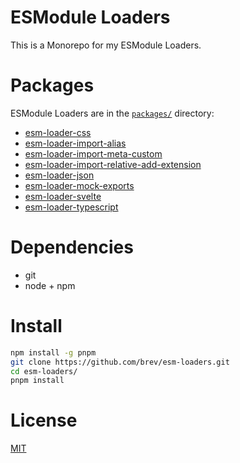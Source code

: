 # ESModule Loaders

This is a Monorepo for my ESModule Loaders.

# Packages

ESModule Loaders are in the [`packages/`][packages] directory:

- [esm-loader-css][esm-loader-css]
- [esm-loader-import-alias][esm-loader-import-alias]
- [esm-loader-import-meta-custom][esm-loader-import-meta-custom]
- [esm-loader-import-relative-add-extension][esm-loader-import-relative-add-extension]
- [esm-loader-json][esm-loader-json]
- [esm-loader-mock-exports][esm-loader-mock-exports]
- [esm-loader-svelte][esm-loader-svelte]
- [esm-loader-typescript][esm-loader-typescript]

# Dependencies

- git
- node + npm

# Install

```sh
npm install -g pnpm
git clone https://github.com/brev/esm-loaders.git
cd esm-loaders/
pnpm install
```

# License

[MIT][mit-license]

[esm-loader-css]: https://github.com/brev/esm-loaders/tree/main/packages/esm-loader-css#readme
[esm-loader-import-alias]: https://github.com/brev/esm-loaders/tree/main/packages/esm-loader-import-alias#readme
[esm-loader-import-meta-custom]: https://github.com/brev/esm-loaders/tree/main/packages/esm-loader-import-meta-custom#readme
[esm-loader-import-relative-add-extension]: https://github.com/brev/esm-loaders/tree/main/packages/esm-loader-import-relative-add-extension#readme
[esm-loader-json]: https://github.com/brev/esm-loaders/tree/main/packages/esm-loader-json#readme
[esm-loader-mock-exports]: https://github.com/brev/esm-loaders/tree/main/packages/esm-loader-mock-exports#readme
[esm-loader-svelte]: https://github.com/brev/esm-loaders/tree/main/packages/esm-loader-svelte#readme
[esm-loader-typescript]: https://github.com/brev/esm-loaders/tree/main/packages/esm-loader-typescript#readme
[mit-license]: https://mit-license.org/
[packages]: https://github.com/brev/esm-loaders/tree/main/packages

